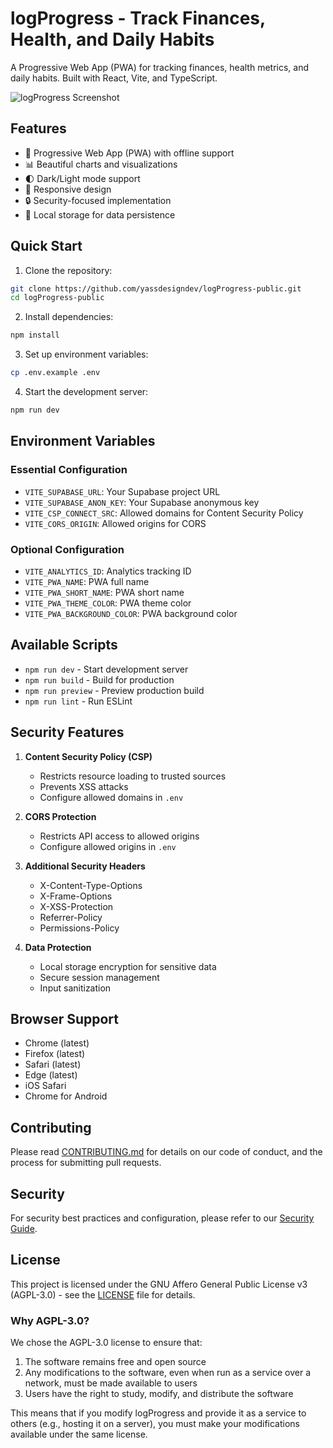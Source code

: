 # logProgress - Track Finances, Health, and Daily Habits

A Progressive Web App (PWA) for tracking finances, health metrics, and daily habits. Built with React, Vite, and TypeScript.

![logProgress Screenshot](https://via.placeholder.com/800x400?text=logProgress+Screenshot)


## Features

- 📱 Progressive Web App (PWA) with offline support
- 📊 Beautiful charts and visualizations
- 🌓 Dark/Light mode support
- 📱 Responsive design
- 🔒 Security-focused implementation
- 💾 Local storage for data persistence

## Quick Start

1. Clone the repository:
```bash
git clone https://github.com/yassdesigndev/logProgress-public.git
cd logProgress-public
```

2. Install dependencies:
```bash
npm install
```

3. Set up environment variables:
```bash
cp .env.example .env
```

4. Start the development server:
```bash
npm run dev
```

## Environment Variables

### Essential Configuration
- `VITE_SUPABASE_URL`: Your Supabase project URL
- `VITE_SUPABASE_ANON_KEY`: Your Supabase anonymous key
- `VITE_CSP_CONNECT_SRC`: Allowed domains for Content Security Policy
- `VITE_CORS_ORIGIN`: Allowed origins for CORS

### Optional Configuration
- `VITE_ANALYTICS_ID`: Analytics tracking ID
- `VITE_PWA_NAME`: PWA full name
- `VITE_PWA_SHORT_NAME`: PWA short name
- `VITE_PWA_THEME_COLOR`: PWA theme color
- `VITE_PWA_BACKGROUND_COLOR`: PWA background color

## Available Scripts

- `npm run dev` - Start development server
- `npm run build` - Build for production
- `npm run preview` - Preview production build
- `npm run lint` - Run ESLint

## Security Features

1. **Content Security Policy (CSP)**
   - Restricts resource loading to trusted sources
   - Prevents XSS attacks
   - Configure allowed domains in `.env`

2. **CORS Protection**
   - Restricts API access to allowed origins
   - Configure allowed origins in `.env`

3. **Additional Security Headers**
   - X-Content-Type-Options
   - X-Frame-Options
   - X-XSS-Protection
   - Referrer-Policy
   - Permissions-Policy

4. **Data Protection**
   - Local storage encryption for sensitive data
   - Secure session management
   - Input sanitization

## Browser Support

- Chrome (latest)
- Firefox (latest)
- Safari (latest)
- Edge (latest)
- iOS Safari
- Chrome for Android

## Contributing

Please read [CONTRIBUTING.md](CONTRIBUTING.md) for details on our code of conduct, and the process for submitting pull requests.

## Security

For security best practices and configuration, please refer to our [Security Guide](SECURITY.md).

## License

This project is licensed under the GNU Affero General Public License v3 (AGPL-3.0) - see the [LICENSE](LICENSE) file for details.

### Why AGPL-3.0?

We chose the AGPL-3.0 license to ensure that:
1. The software remains free and open source
2. Any modifications to the software, even when run as a service over a network, must be made available to users
3. Users have the right to study, modify, and distribute the software

This means that if you modify logProgress and provide it as a service to others (e.g., hosting it on a server), you must make your modifications available under the same license.